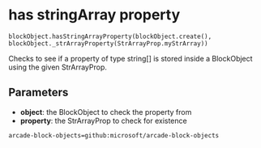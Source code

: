 # has stringArray property

```sig
blockObject.hasStringArrayProperty(blockObject.create(), blockObject._strArrayProperty(StrArrayProp.myStrArray))
```

Checks to see if a property of type string[] is stored inside a BlockObject using the given StrArrayProp.

## Parameters

* **object**: the BlockObject to check the property from
* **property**: the StrArrayProp to check for existence

```package
arcade-block-objects=github:microsoft/arcade-block-objects
```
